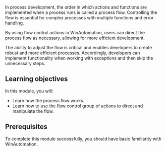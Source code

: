 In process development, the order in which actions and functions are implemented when a process runs is called a process flow. Controlling the flow is essential for complex processes with multiple functions and error handling.

By using flow control actions in WinAutomation, users can direct the process flow as necessary, allowing for more efficient development.

The ability to adjust the flow is critical and enables developers to create robust and more efficient processes. Accordingly, developers can implement functionality when working with exceptions and then skip the unnecessary steps.  

## Learning objectives

In this module, you will:

- Learn how the process flow works.
- Learn how to use the flow control group of actions to direct and manipulate the flow.

## Prerequisites

To complete this module successfully, you should have basic familiarity with WinAutomation.
